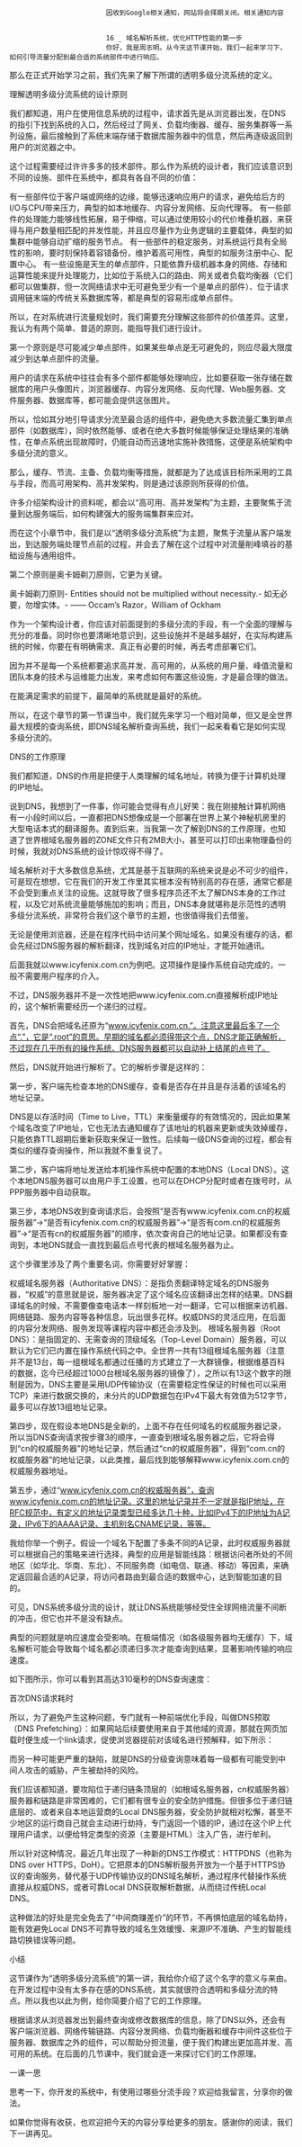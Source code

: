 
                            
                            因收到Google相关通知，网站将会择期关闭。相关通知内容
                            
                            
                            16 _ 域名解析系统，优化HTTP性能的第一步
                            你好，我是周志明。从今天这节课开始，我们一起来学习下，如何引导流量分配到最合适的系统部件中进行响应。

那么在正式开始学习之前，我们先来了解下所谓的透明多级分流系统的定义。

理解透明多级分流系统的设计原则

我们都知道，用户在使用信息系统的过程中，请求首先是从浏览器出发，在DNS的指引下找到系统的入口，然后经过了网关、负载均衡器、缓存、服务集群等一系列设施，最后接触到了系统末端存储于数据库服务器中的信息，然后再逐级返回到用户的浏览器之中。

这个过程需要经过许许多多的技术部件。那么作为系统的设计者，我们应该意识到不同的设施、部件在系统中，都具有各自不同的价值：


有一些部件位于客户端或网络的边缘，能够迅速响应用户的请求，避免给后方的I/O与CPU带来压力，典型的如本地缓存、内容分发网络、反向代理等。
有一些部件的处理能力能够线性拓展，易于伸缩，可以通过使用较小的代价堆叠机器，来获得与用户数量相匹配的并发性能，并且应尽量作为业务逻辑的主要载体，典型的如集群中能够自动扩缩的服务节点。
有一些部件的稳定服务，对系统运行具有全局性的影响，要时刻保持着容错备份，维护着高可用性，典型的如服务注册中心、配置中心。
有一些设施是天生的单点部件，只能依靠升级机器本身的网络、存储和运算性能来提升处理能力，比如位于系统入口的路由、网关或者负载均衡器（它们都可以做集群，但一次网络请求中无可避免至少有一个是单点的部件）、位于请求调用链末端的传统关系数据库等，都是典型的容易形成单点部件。


所以，在对系统进行流量规划时，我们需要充分理解这些部件的价值差异。这里，我认为有两个简单、普适的原则，能指导我们进行设计。

第一个原则是尽可能减少单点部件，如果某些单点是无可避免的，则应尽最大限度减少到达单点部件的流量。

用户的请求在系统中往往会有多个部件都能够处理响应，比如要获取一张存储在数据库的用户头像图片，浏览器缓存、内容分发网络、反向代理、Web服务器、文件服务器、数据库等，都可能会提供这张图片。

所以，恰如其分地引导请求分流至最合适的组件中，避免绝大多数流量汇集到单点部件（如数据库），同时依然能够、或者在绝大多数时候能够保证处理结果的准确性，在单点系统出现故障时，仍能自动而迅速地实施补救措施，这便是系统架构中多级分流的意义。

那么，缓存、节流、主备、负载均衡等措施，就都是为了达成该目标所采用的工具与手段，而高可用架构、高并发架构，则是通过该原则所获得的价值。

许多介绍架构设计的资料呢，都会以“高可用、高并发架构”为主题，主要聚焦于流量到达服务端后，如何构建强大的服务端集群来应对。

而在这个小章节中，我们是以“透明多级分流系统”为主题，聚焦于流量从客户端发出，到达服务端处理节点前的过程，并会去了解在这个过程中对流量削峰填谷的基础设施与通用组件。

第二个原则是奥卡姆剃刀原则，它更为关键。


奥卡姆剃刀原则-
Entities should not be multiplied without necessity.-
如无必要，勿增实体。-
—— Occam’s Razor，William of Ockham


作为一个架构设计者，你应该对前面提到的多级分流的手段，有一个全面的理解与充分的准备。同时你也要清晰地意识到，这些设施并不是越多越好，在实际构建系统的时候，你要在有明确需求、真正有必要的时候，再去考虑部署它们。

因为并不是每一个系统都要追求高并发、高可用的，从系统的用户量、峰值流量和团队本身的技术与运维能力出发，来考虑如何布置这些设施，才是最合理的做法。

在能满足需求的前提下，最简单的系统就是最好的系统。

所以，在这个章节的第一节课当中，我们就先来学习一个相对简单，但又是全世界最大规模的查询系统，即DNS域名解析查询系统，我们一起来看看它是如何实现多级分流的。

DNS的工作原理

我们都知道，DNS的作用是把便于人类理解的域名地址，转换为便于计算机处理的IP地址。

说到DNS，我想到了一件事，你可能会觉得有点儿好笑：我在刚接触计算机网络有一小段时间以后，一直都把DNS想像成是一个部署在世界上某个神秘机房里的大型电话本式的翻译服务。直到后来，当我第一次了解到DNS的工作原理，也知道了世界根域名服务器的ZONE文件只有2MB大小，甚至可以打印出来物理备份的时候，我就对DNS系统的设计惊叹得不得了。

域名解析对于大多数信息系统，尤其是基于互联网的系统来说是必不可少的组件，可是现在想想，它在我们的开发工作里其实根本没有特别高的存在感，通常它都是不会受到重点关注的设施。这就导致了很多程序员还不太了解DNS本身的工作过程，以及它对系统流量能够施加的影响；而且，DNS本身就堪称是示范性的透明多级分流系统，非常符合我们这个章节的主题，也很值得我们去借鉴。

无论是使用浏览器，还是在程序代码中访问某个网址域名，如果没有缓存的话，都会先经过DNS服务器的解析翻译，找到域名对应的IP地址，才能开始通讯。

后面我就以www.icyfenix.com.cn为例吧。这项操作是操作系统自动完成的，一般不需要用户程序的介入。

不过，DNS服务器并不是一次性地把www.icyfenix.com.cn直接解析成IP地址的，这个解析需要经历一个递归的过程。

首先，DNS会把域名还原为“www.icyfenix.com.cn.”。注意这里最后多了一个点“.”，它是“.root”的意思。早期的域名都必须得带这个点，DNS才能正确解析，不过现在几乎所有的操作系统、DNS服务器都可以自动补上结尾的点号了。

然后，DNS就开始进行解析了。它的解析步骤是这样的：

第一步，客户端先检查本地的DNS缓存，查看是否存在并且是存活着的该域名的地址记录。

DNS是以存活时间（Time to Live，TTL）来衡量缓存的有效情况的，因此如果某个域名改变了IP地址，它也无法去通知缓存了该地址的机器来更新或失效掉缓存，只能依靠TTL超期后重新获取来保证一致性。后续每一级DNS查询的过程，都会有类似的缓存查询操作，所以我就不重复说了。

第二步，客户端将地址发送给本机操作系统中配置的本地DNS（Local DNS）。这个本地DNS服务器可以由用户手工设置，也可以在DHCP分配时或者在拨号时，从PPP服务器中自动获取。

第三步，本地DNS收到查询请求后，会按照“是否有www.icyfenix.com.cn的权威服务器”→“是否有icyfenix.com.cn的权威服务器”→“是否有com.cn的权威服务器”→“是否有cn的权威服务器”的顺序，依次查询自己的地址记录。如果都没有查询到，本地DNS就会一直找到最后点号代表的根域名服务器为止。

这个步骤里涉及了两个重要名词，你需要好好掌握：


权威域名服务器（Authoritative DNS）：是指负责翻译特定域名的DNS服务器，“权威”的意思就是说，服务器决定了这个域名应该翻译出怎样的结果。DNS翻译域名的时候，不需要像查电话本一样刻板地一对一翻译，它可以根据来访机器、网络链路、服务内容等各种信息，玩出很多花样。权威DNS的灵活应用，在后面的内容分发网络、服务发现等课程内容中都还会涉及到。
根域名服务器（Root DNS）：是指固定的、无需查询的顶级域名（Top-Level Domain）服务器，可以默认为它们已内置在操作系统代码之中。全世界一共有13组根域名服务器（注意并不是13台，每一组根域名都通过任播的方式建立了一大群镜像，根据维基百科的数据，迄今已经超过1000台根域名服务器的镜像了），之所以有13这个数字的限制是因为，DNS主要是采用UDP传输协议（在需要稳定性保证的时候也可以采用TCP）来进行数据交换的，未分片的UDP数据包在IPv4下最大有效值为512字节，最多可以存放13组地址记录。


第四步，现在假设本地DNS是全新的，上面不存在任何域名的权威服务器记录，所以当DNS查询请求按步骤3的顺序，一直查到根域名服务器之后，它将会得到“cn的权威服务器”的地址记录，然后通过“cn的权威服务器”，得到“com.cn的权威服务器”的地址记录，以此类推，最后找到能够解释www.icyfenix.com.cn的权威服务器地址。

第五步，通过“www.icyfenix.com.cn的权威服务器”，查询www.icyfenix.com.cn的地址记录。这里的地址记录并不一定就是指IP地址，在RFC规范中，有定义的地址记录类型已经多达几十种，比如IPv4下的IP地址为A记录，IPv6下的AAAA记录、主机别名CNAME记录，等等。

我给你举一个例子。假设一个域名下配置了多条不同的A记录，此时权威服务器就可以根据自己的策略来进行选择，典型的应用是智能线路：根据访问者所处的不同地区（如华北、华南、东北）、不同服务商（如电信、联通、移动）等因素，来确定返回最合适的A记录，将访问者路由到最合适的数据中心，达到智能加速的目的。

可见，DNS系统多级分流的设计，就让DNS系统能够经受住全球网络流量不间断的冲击，但它也并不是没有缺点。

典型的问题就是响应速度会受影响。在极端情况（如各级服务器均无缓存）下，域名解析可能会导致每个域名都必须递归多次才能查询到结果，显著影响传输的响应速度。

如下图所示，你可以看到其高达310毫秒的DNS查询速度：



首次DNS请求耗时

所以，为了避免产生这种问题，专门就有一种前端优化手段，叫做DNS预取（DNS Prefetching）：如果网站后续要使用来自于其他域的资源，那就在网页加载时便生成一个link请求，促使浏览器提前对该域名进行预解释，如下所示：

<link rel="dns-prefetch" href="//domain.not-icyfenx.cn">  


而另一种可能更严重的缺陷，就是DNS的分级查询意味着每一级都有可能受到中间人攻击的威胁，产生被劫持的风险。

我们应该都知道，要攻陷位于递归链条顶层的（如根域名服务器，cn权威服务器）服务器和链路是非常困难的，它们都有很专业的安全防护措施。但很多位于递归链底层的、或者来自本地运营商的Local DNS服务器，安全防护就相对松懈，甚至不少地区的运行商自己就会主动进行劫持，专门返回一个错的IP，通过在这个IP上代理用户请求，以便给特定类型的资源（主要是HTML）注入广告，进行牟利。

所以针对这种情况，最近几年出现了一种新的DNS工作模式：HTTPDNS（也称为DNS over HTTPS，DoH）。它把原本的DNS解析服务开放为一个基于HTTPS协议的查询服务，替代基于UDP传输协议的DNS域名解析，通过程序代替操作系统直接从权威DNS，或者可靠Local DNS获取解析数据，从而绕过传统Local DNS。

这种做法的好处是完全免去了“中间商赚差价”的环节，不再惧怕底层的域名劫持，能有效避免Local DNS不可靠导致的域名生效缓慢、来源IP不准确、产生的智能线路切换错误等问题。

小结

这节课作为“透明多级分流系统”的第一讲，我给你介绍了这个名字的意义与来由。在开发过程中没有太多存在感的DNS系统，其实就很符合透明和多级分流的特点。所以我也以此为例，给你简要介绍了它的工作原理。

根据请求从浏览器发出到最终查询或修改数据库的信息，除了DNS以外，还会有客户端浏览器、网络传输链路、内容分发网络、负载均衡器和缓存中间件这些位于服务器、数据库之外的组件，可以帮助分担流量，便于我们构建出更加高并发、高可用的系统。在后面的几节课中，我们就会逐一来探讨它们的工作原理。

一课一思

思考一下，你开发的系统中，有使用过哪些分流手段？欢迎给我留言，分享你的做法。

如果你觉得有收获，也欢迎把今天的内容分享给更多的朋友。感谢你的阅读，我们下一讲再见。

                        
                        
                            